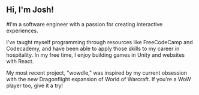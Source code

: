 ## Hi, I'm Josh!

#I'm a software engineer with a passion for creating interactive experiences.

I've taught myself programming through resources like FreeCodeCamp and Codecademy, and have been able to apply those skills to my career in hospitality. In my free time, I enjoy building games in Unity and websites with React.

My most recent project, "wowdle," was inspired by my current obsession with the new Dragonflight expansion of World of Warcraft. If you're a WoW player too, give it a try!
